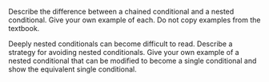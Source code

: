 Describe the difference between a chained conditional and a nested conditional. Give your own example of each. Do not copy examples from the textbook.


Deeply nested conditionals can become difficult to read. Describe a strategy for avoiding nested conditionals. Give your own example of a nested conditional that can be modified to become a single conditional and show the equivalent single conditional.
